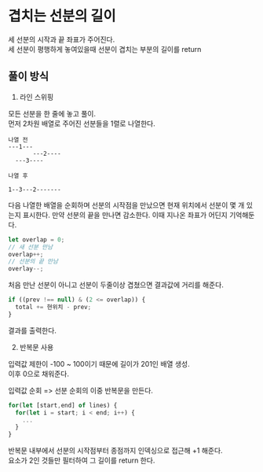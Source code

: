 # 겹치는 선분의 길이

세 선분의 시작과 끝 좌표가 주어진다.  
세 선분이 평행하게 놓여있을때 선분이 겹치는 부분의 길이를 return

## 풀이 방식

1. 라인 스위핑

모든 선분을 한 줄에 놓고 풀이.  
먼저 2차원 배열로 주어진 선분들을 1렬로 나열한다.

```
나열 전
---1---
       ---2----
  ---3----

나열 후

1--3---2-------
```

다음 나열한 배열을 순회하며 선분의 시작점을 만났으면 현재 위치에서 선분이 몇 개 있는지 표시한다. 만약 선분의 끝을 만나면 감소한다. 이때 지나온 좌표가 어딘지 기억해둔다.

```js
let overlap = 0;
// 새 선분 만남
overlap++;
// 선분의 끝 만남
overlay--;
```

처음 만난 선분이 아니고 선분이 두줄이상 겹쳤으면 결과값에 거리를 해준다.

```js
if ((prev !== null) & (2 <= overlap)) {
  total += 현위치 - prev;
}
```

결과를 출력한다.

2. 반복문 사용

입력값 제한이 -100 ~ 100이기 때문에 길이가 201인 배열 생성.  
이후 0으로 채워준다.

입력값 순회 => 선분 순회의 이중 반복문을 만든다.

```js
for(let [start,end] of lines) {
  for(let i = start; i < end; i++) {
    ...
  }
}
```

반복문 내부에서 선분의 시작점부터 종점까지 인덱싱으로 접근해 +1 해준다.  
요소가 2인 것들만 필터하여 그 길이를 return 한다.
